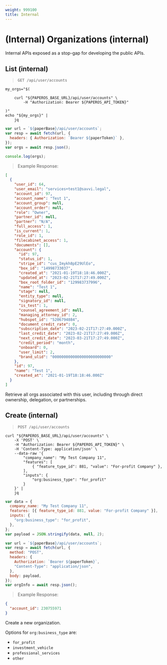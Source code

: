 ```yaml
---
weight: 999100
title: Internal
---
```


# (Internal) Organizations (internal)

Internal APIs exposed as a stop-gap for developing the public APIs.

## List (internal)

> `GET /api/user/accounts`

```shell
my_orgs="$(

    curl "${PAPEROS_BASE_URL}/api/user/accounts" \
        -H "Authorization: Bearer ${PAPEROS_API_TOKEN}"

)"
echo "${my_orgs}" |
    jq
```

```javascript
var url = `${paperBase}/api/user/accounts`;
var resp = await fetch(url, {
  headers: { Authorization: `Bearer ${paperToken}` },
});
var orgs = await resp.json();

console.log(orgs);
```

> Example Response:

```json
[
  {
    "user_id": 64,
    "user_email": "services+test1@savvi.legal",
    "account_id": 97,
    "account_name": "Test 1",
    "account_group": null,
    "account_order": null,
    "role": "Owner",
    "partner_id": null,
    "partner": "N/A",
    "full_access": 1,
    "is_current": 1,
    "role_id": 1,
    "filecabinet_access": 1,
    "documents": [],
    "account": {
      "id": 97,
      "status_id": 1,
      "stripe_id": "cus_Imykh8pE29UlEo",
      "box_id": "14998733037",
      "created_at": "2021-01-19T18:18:46.000Z",
      "updated_at": "2023-02-21T17:27:49.000Z",
      "box_root_folder_id": "129983737996",
      "name": "Test 1",
      "stage": null,
      "entity_type": null,
      "signatory_id": null,
      "is_test": 1,
      "counsel_agreement_id": null,
      "managing_attorney_id": 2,
      "hubspot_id": "5206794884",
      "document_credit_rate": 0,
      "subscription_date": "2023-02-21T17:27:49.000Z",
      "last_credit_date": "2023-02-21T17:27:49.000Z",
      "next_credit_date": "2023-03-21T17:27:49.000Z",
      "credit_period": "month",
      "onboard": 0,
      "user_limit": 2,
      "brand_ulid": "00000000000000000000000000"
    },
    "id": 97,
    "name": "Test 1",
    "created_at": "2021-01-19T18:18:46.000Z"
  }
]
```

Retrieve all orgs associated with this user, including through direct ownership, delegation, or partnerships.

## Create (internal)

> `POST /api/user/accounts`

```shell
curl "${PAPEROS_BASE_URL}/api/user/accounts" \
    -X 'POST' \
    -H "Authorization: Bearer ${PAPEROS_API_TOKEN}" \
    -H 'Content-Type: application/json' \
    --data-raw '{
        "company_name": "My Test Company 11",
        "features": [
            { "feature_type_id": 881, "value": "For-profit Company" },
        ],
        "inputs": {
            "org:business_type": "for_profit"
        }
    }' |
    jq
```

```javascript
var data = {
  company_name: "My Test Company 11",
  features: [{ feature_type_id: 881, value: "For-profit Company" }],
  inputs: {
    "org:business_type": "for_profit",
  },
};
var payload = JSON.stringify(data, null, 2);

var url = `${paperBase}/api/user/accounts`;
var resp = await fetch(url, {
  method: "POST",
  headers: {
    Authorization: `Bearer ${paperToken}`,
    "Content-Type": "application/json",
  },
  body: payload,
});
var orgInfo = await resp.json();
```

> Example Response:

```json
{
  "account_id": 230755971
}
```

Create a new organization.

Options for `org:business_type` are:

- `for_profit`
- `investment_vehicle`
- `professional_services`
- `other`
